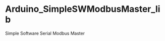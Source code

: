 Arduino_SimpleSWModbusMaster_lib
================================

Simple Software Serial Modbus Master
